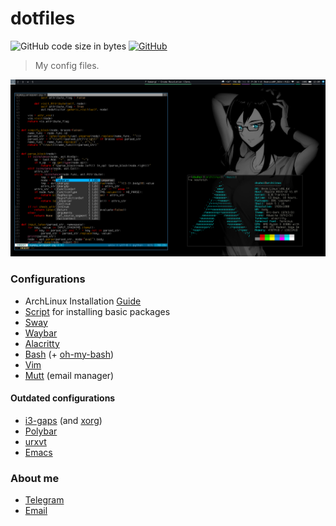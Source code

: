 # dotfiles
![GitHub code size in bytes](https://img.shields.io/github/languages/code-size/dsuhoi/dotfiles)
[![GitHub](https://img.shields.io/github/license/dsuhoi/dotfiles)](https://github.com/dsuhoi/dotfiles/blob/master/LICENSE)

> My config files.
>
![image](doc/images/desktop.png)

### Configurations
- ArchLinux Installation [Guide](doc/guides/arch_install.md)
- [Script](doc/guides/install.sh) for installing basic packages
- [Sway](configs/sway/config)
- [Waybar](configs/waybar/)
- [Alacritty](configs/alacritty/alacritty.yml)
- [Bash](configs/bash/.bashrc) (+ [oh-my-bash](https://github.com/ohmybash/oh-my-bash))
- [Vim](configs/vim/)
- [Mutt](configs/mutt/) (email manager)

#### Outdated configurations
- [i3-gaps](legacy/i3/config) (and [xorg](configs/bash/.xinitrc))
- [Polybar](legacy/polybar/)
- [urxvt](legacy/urxvt/.Xdefaults)
- [Emacs](legacy/emacs/.emacs)

### About me
- [Telegram](https://t.me/dsuh0i)
- [Email](mailto:dsuh0i.h8@gmail.com)
